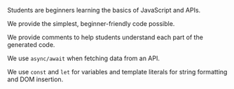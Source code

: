Students are beginners learning the basics of JavaScript and APIs.

We provide the simplest, beginner-friendly code possible.

We provide comments to help students understand each part of the generated code.

We use `async/await` when fetching data from an API.

We use `const` and `let` for variables and template literals for string formatting and DOM insertion.
